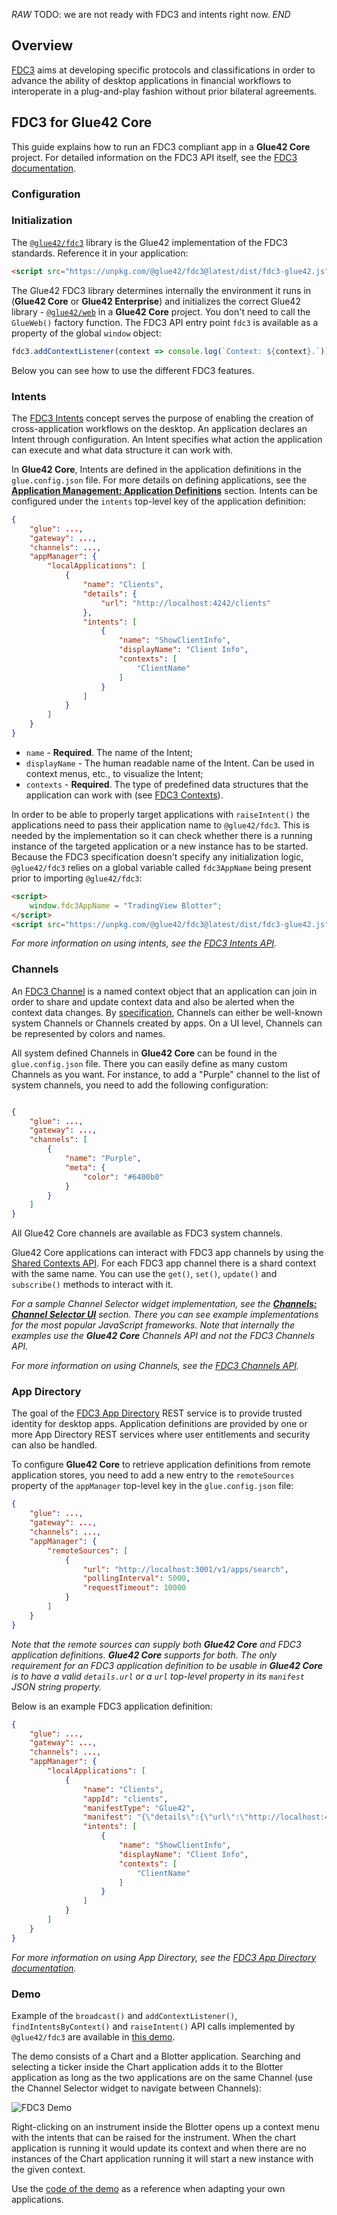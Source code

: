 *RAW*
TODO: we are not ready with FDC3 and intents right now.
*END*

## Overview

[FDC3](https://fdc3.finos.org/) aims at developing specific protocols and classifications in order to advance the ability of desktop applications in financial workflows to interoperate in a plug-and-play fashion without prior bilateral agreements.

## FDC3 for Glue42 Core

This guide explains how to run an FDC3 compliant app in a **Glue42 Core** project. For detailed information on the FDC3 API itself, see the [FDC3 documentation](https://fdc3.finos.org/docs/next/api/overview).

### Configuration

<!-- TODO -->

### Initialization

The [`@glue42/fdc3`](https://www.npmjs.com/package/@glue42/fdc3) library is the Glue42 implementation of the FDC3 standards. Reference it in your application:

```html
<script src="https://unpkg.com/@glue42/fdc3@latest/dist/fdc3-glue42.js"></script>
```

The Glue42 FDC3 library determines internally the environment it runs in (**Glue42 Core** or **Glue42 Enterprise**) and initializes the correct Glue42 library - [`@glue42/web`](https://www.npmjs.com/package/@glue42/web) in a **Glue42 Core** project. You don't need to call the `GlueWeb()` factory function. The FDC3 API entry point `fdc3` is available as a property of the global `window` object:

```javascript
fdc3.addContextListener(context => console.log(`Context: ${context}.`));
```

Below you can see how to use the different FDC3 features.

### Intents

The [FDC3 Intents](https://fdc3.finos.org/docs/next/intents/overview) concept serves the purpose of enabling the creation of cross-application workflows on the desktop. An application declares an Intent through configuration. An Intent specifies what action the application can execute and what data structure it can work with.

<!-- TODO -->

In **Glue42 Core**, Intents are defined in the application definitions in the `glue.config.json` file. For more details on defining applications, see the [**Application Management: Application Definitions**](../application-management/index.html#enabling_application_management-application_definitions) section. Intents can be configured under the `intents` top-level key of the application definition:

```json
{
    "glue": ...,
    "gateway": ...,
    "channels": ...,
    "appManager": {
        "localApplications": [
            {
                "name": "Clients",
                "details": {
                    "url": "http://localhost:4242/clients"
                },
                "intents": [
                    {
                        "name": "ShowClientInfo",
                        "displayName": "Client Info",
                        "contexts": [
                            "ClientName"
                        ]
                    }
                ]
            }
        ]
    }
}
```

- `name` - **Required**. The name of the Intent;
- `displayName` - The human readable name of the Intent. Can be used in context menus, etc., to visualize the Intent;
- `contexts` - **Required**. The type of predefined data structures that the application can work with (see [FDC3 Contexts](https://fdc3.finos.org/docs/next/context/overview)).

In order to be able to properly target applications with `raiseIntent()` the applications need to pass their application name to `@glue42/fdc3`. This is needed by the implementation so it can check whether there is a running instance of the targeted application or a new instance has to be started. Because the FDC3 specification doesn't specify any initialization logic, `@glue42/fdc3` relies on a global variable called `fdc3AppName` being present prior to importing `@glue42/fdc3`:

```html
<script>
    window.fdc3AppName = "TradingView Blotter";
</script>
<script src="https://unpkg.com/@glue42/fdc3@latest/dist/fdc3-glue42.js"></script>
```

*For more information on using intents, see the [FDC3 Intents API](https://fdc3.finos.org/docs/next/intents/overview).*

### Channels

An [FDC3 Channel](https://fdc3.finos.org/docs/next/api/ref/Channel) is a named context object that an application can join in order to share and update context data and also be alerted when the context data changes. By [specification](https://fdc3.finos.org/docs/next/api/spec#context-channels), Channels can either be well-known system Channels or Channels created by apps. On a UI level, Channels can be represented by colors and names.

<!-- TODO -->

All system defined Channels in **Glue42 Core** can be found in the `glue.config.json` file. There you can easily define as many custom Channels as you want. For instance, to add a "Purple" channel to the list of system channels, you need to add the following configuration:

```json

{
    "glue": ...,
    "gateway": ...,
    "channels": [
        {
            "name": "Purple",
            "meta": {
                "color": "#6400b0"
            }
        }
    ]
}
```

All Glue42 Core channels are available as FDC3 system channels.

Glue42 Core applications can interact with FDC3 app channels by using the [Shared Contexts API](../shared-contexts/index.html). For each FDC3 app channel there is a shard context with the same name. You can use the `get()`, `set()`, `update()` and `subscribe()` methods to interact with it.

*For a sample Channel Selector widget implementation, see the [**Channels: Channel Selector UI**](../channels/index.html#channel_selector_ui) section. There you can see example implementations for the most popular JavaScript frameworks. Note that internally the examples use the **Glue42 Core** Channels API and not the FDC3 Channels API.*

*For more information on using Channels, see the [FDC3 Channels API](https://fdc3.finos.org/docs/next/api/ref/Channel).*

### App Directory

The goal of the [FDC3 App Directory](https://fdc3.finos.org/docs/next/app-directory/overview) REST service is to provide trusted identity for desktop apps. Application definitions are provided by one or more App Directory REST services where user entitlements and security can also be handled.

<!-- TODO -->

To configure **Glue42 Core** to retrieve application definitions from remote application stores, you need to add a new entry to the `remoteSources` property of the `appManager` top-level key in the `glue.config.json` file:

```json
{
    "glue": ...,
    "gateway": ...,
    "channels": ...,
    "appManager": {
        "remoteSources": [
            {
                "url": "http://localhost:3001/v1/apps/search",
                "pollingInterval": 5000,
                "requestTimeout": 10000
            }
        ]
    }
}
```

*Note that the remote sources can supply both **Glue42 Core** and FDC3 application definitions. **Glue42 Core** supports for both. The only requirement for an FDC3 application definition to be usable in **Glue42 Core** is to have a valid `details.url` or a `url` top-level property in its `manifest` JSON string property.*

Below is an example FDC3 application definition:

```json
{
    "glue": ...,
    "gateway": ...,
    "channels": ...,
    "appManager": {
        "localApplications": [
            {
                "name": "Clients",
                "appId": "clients",
                "manifestType": "Glue42",
                "manifest": "{\"details\":{\"url\":\"http://localhost:4242/clients\"}}",
                "intents": [
                    {
                        "name": "ShowClientInfo",
                        "displayName": "Client Info",
                        "contexts": [
                            "ClientName"
                        ]
                    }
                ]
            }
        ]
    }
}
```

*For more information on using App Directory, see the [FDC3 App Directory documentation](https://fdc3.finos.org/docs/next/app-directory/overview).*

### Demo

Example of the `broadcast()` and `addContextListener()`, `findIntentsByContext()` and `raiseIntent()` API calls implemented by `@glue42/fdc3` are available in [this demo](https://fdc3-demo.glue42.com).

The demo consists of a Chart and a Blotter application. Searching and selecting a ticker inside the Chart application adds it to the Blotter application as long as the two applications are on the same Channel (use the Channel Selector widget to navigate between Channels):

![FDC3 Demo](../../../images/fdc3/fdc3-demo.gif)

Right-clicking on an instrument inside the Blotter opens up a context menu with the intents that can be raised for the instrument. When the chart application is running it would update its context and when there are no instances of the Chart application running it will start a new instance with the given context.

Use the [code of the demo](https://github.com/Glue42/fdc3-demos/tree/configure-for-glue42-core) as a reference when adapting your own applications.